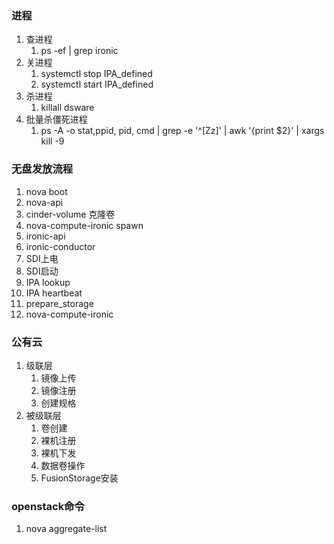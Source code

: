 ### 进程 ###
1. 查进程
	1. ps -ef | grep ironic
2. 关进程
	1. systemctl stop IPA_defined
	2. systemctl start IPA_defined
3. 杀进程
	1. killall dsware
4. 批量杀僵死进程
	1. ps -A -o stat,ppid, pid, cmd | grep -e '^[Zz]' | awk '{print $2}' | xargs kill -9

### 无盘发放流程 ###
1. nova boot
2. nova-api
3. cinder-volume 克隆卷
4. nova-compute-ironic spawn
5. ironic-api
4. ironic-conductor
5. SDI上电
6. SDI启动
6. IPA lookup
8. IPA heartbeat
9. prepare_storage
10. nova-compute-ironic

### 公有云 ###
1. 级联层
	1. 镜像上传
	2. 镜像注册
	3. 创建规格
2. 被级联层
	1. 卷创建
	2. 裸机注册
	3. 裸机下发
	4. 数据卷操作
	5. FusionStorage安装
### openstack命令 ###
1. nova aggregate-list
